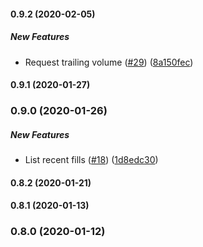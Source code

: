 #### 0.9.2 (2020-02-05)

##### New Features

- Request trailing volume ([#29](https://github.com/bennyn/coinbase-pro-node/pull/29)) ([8a150fec](https://github.com/bennyn/coinbase-pro-node/commit/8a150fecb7d32b7b7cd39a8109985f665aaee26e))

#### 0.9.1 (2020-01-27)

### 0.9.0 (2020-01-26)

##### New Features

- List recent fills ([#18](https://github.com/bennyn/coinbase-pro-node/pull/18)) ([1d8edc30](https://github.com/bennyn/coinbase-pro-node/commit/1d8edc3009d4d9be3d2abba69954ea2642bbea6b))

#### 0.8.2 (2020-01-21)

#### 0.8.1 (2020-01-13)

### 0.8.0 (2020-01-12)
